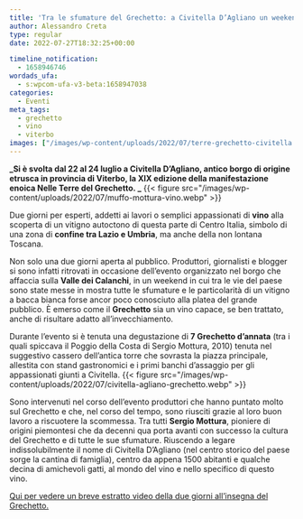 ```yaml
---
title: 'Tra le sfumature del Grechetto: a Civitella D’Agliano un weekend dedicato'
author: Alessandro Creta
type: regular
date: 2022-07-27T18:32:25+00:00

timeline_notification:
  - 1658946746
wordads_ufa:
  - s:wpcom-ufa-v3-beta:1658947038
categories:
  - Eventi
meta_tags:
  - grechetto
  - vino
  - viterbo
images: ["/images/wp-content/uploads/2022/07/terre-grechetto-civitella.webp"]
---
```

**_Si è svolta dal 22 al 24 luglio a Civitella D’Agliano, antico borgo di origine etrusca in provincia di Viterbo, la XIX edizione della manifestazione enoica Nelle Terre del Grechetto. _**
{{< figure src="/images/wp-content/uploads/2022/07/muffo-mottura-vino.webp" >}}
 

Due giorni per esperti, addetti ai lavori o semplici appassionati di **vino** alla scoperta di un vitigno autoctono di questa parte di Centro Italia, simbolo di una zona di **confine tra Lazio e Umbria**, ma anche della non lontana Toscana. 

Non solo una due giorni aperta al pubblico. Produttori, giornalisti e blogger si sono infatti ritrovati in occasione dell’evento organizzato nel borgo che affaccia sulla **Valle dei Calanchi**, in un weekend in cui tra le vie del paese sono state messe in mostra tutte le sfumature e le particolarità di un vitigno a bacca bianca forse ancor poco conosciuto alla platea del grande pubblico. È emerso come il **Grechetto** sia un vino capace, se ben trattato, anche di risultare adatto all’invecchiamento. 

Durante l’evento si è tenuta una degustazione di **7 Grechetto d’annata** (tra i quali spiccava il Poggio della Costa di Sergio Mottura, 2010) tenuta nel suggestivo cassero dell’antica torre che sovrasta la piazza principale, allestita con stand gastronomici e i primi banchi d’assaggio per gli appassionati giunti a Civitella.
{{< figure src="/images/wp-content/uploads/2022/07/civitella-agliano-grechetto.webp" >}}
 

Sono intervenuti nel corso dell’evento produttori che hanno puntato molto sul Grechetto e che, nel corso del tempo, sono riusciti grazie al loro buon lavoro a riscuotere la scommessa. Tra tutti **Sergio Mottura**, pioniere di origini piemontesi che da decenni qua porta avanti con successo la cultura del Grechetto e di tutte le sue sfumature. Riuscendo a legare indissolubilmente il nome di Civitella D’Agliano (nel centro storico del paese sorge la cantina di famiglia), centro da appena 1500 abitanti e qualche decina di amichevoli gatti, al mondo del vino e nello specifico di questo vino. 

<a href="https://www.instagram.com/reel/CgZOUhQjqwB/?utm_source=ig_web_copy_link" target="_blank" rel="noreferrer noopener">Qui per vedere un breve estratto video della due giorni all&#8217;insegna del Grechetto. </a>